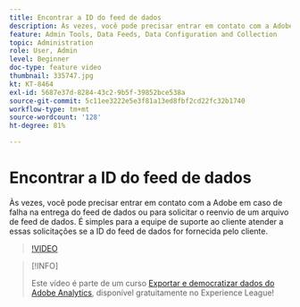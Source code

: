 ```yaml
---
title: Encontrar a ID do feed de dados
description: Às vezes, você pode precisar entrar em contato com a Adobe em caso de falha na entrega do feed de dados ou para solicitar o reenvio de um arquivo de feed de dados. É simples para a equipe de suporte ao cliente atender a essas solicitações se a ID do feed de dados for fornecida pelo cliente.
feature: Admin Tools, Data Feeds, Data Configuration and Collection
topic: Administration
role: User, Admin
level: Beginner
doc-type: feature video
thumbnail: 335747.jpg
kt: KT-8464
exl-id: 5687e37d-8284-43c2-9b5f-39852bce538a
source-git-commit: 5c11ee3222e5e3f81a13ed8fbf2cd22fc32b1740
workflow-type: tm+mt
source-wordcount: '128'
ht-degree: 81%

---
```


# Encontrar a ID do feed de dados

Às vezes, você pode precisar entrar em contato com a Adobe em caso de falha na entrega do feed de dados ou para solicitar o reenvio de um arquivo de feed de dados. É simples para a equipe de suporte ao cliente atender a essas solicitações se a ID do feed de dados for fornecida pelo cliente.

>[!VIDEO](https://video.tv.adobe.com/v/335747/?quality=12&learn=on)

>[!INFO]
>
> Este vídeo é parte de um curso [Exportar e democratizar dados do Adobe Analytics](https://experienceleague.adobe.com/?recommended=Analytics-A-1-2022.1.democratizing), disponível gratuitamente no Experience League!